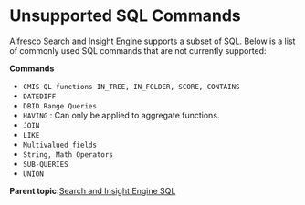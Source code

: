 # Unsupported SQL Commands

Alfresco Search and Insight Engine supports a subset of SQL. Below is a list of commonly used SQL commands that are not currently supported:

**Commands**

-   `CMIS QL functions IN_TREE, IN_FOLDER, SCORE, CONTAINS`
-   `DATEDIFF`
-   `DBID Range Queries`
-   `HAVING` : Can only be applied to aggregate functions.
-   `JOIN`
-   `LIKE`
-   `Multivalued fields`
-   `String, Math Operators`
-   `SUB-QUERIES`
-   `UNION`

**Parent topic:**[Search and Insight Engine SQL](../concepts/search-insight-engine-sql.md)

